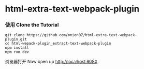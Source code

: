 # html-extra-text-webpack-plugin

### 使用 Clone the Tutorial 

```
git clone https://github.com/onion07/html-extra-text-webpack-plugin.git
cd html-wepack-plugin_extract-text-webpack-plugin
npm install
npm run dev

```

浏览器打开 Now open up  [http://localhost:8080](http://localhost:8080)

